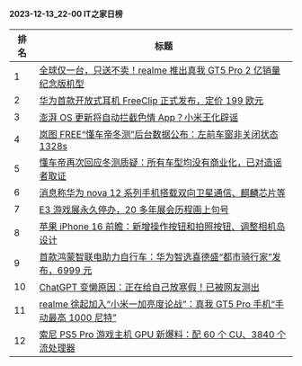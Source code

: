 #### 2023-12-13_22-00  IT之家日榜

| 排名 | 标题|
| --- | ---|
| 1 | [全球仅一台，只送不卖！realme 推出真我 GT5 Pro 2 亿销量纪念版机型](https://www.ithome.com/0/738/842.htm) |
| 2 | [华为首款开放式耳机 FreeClip 正式发布，定价 199 欧元](https://www.ithome.com/0/738/847.htm) |
| 3 | [澎湃 OS 更新将自动拦截色情 App？小米王化辟谣](https://www.ithome.com/0/739/002.htm) |
| 4 | [岚图 FREE“懂车帝冬测”后台数据公布：左前车窗非关闭状态 1328s](https://www.ithome.com/0/738/873.htm) |
| 5 | [懂车帝再次回应冬测质疑：所有车型均没有商业化，已对造谣者取证](https://www.ithome.com/0/738/918.htm) |
| 6 | [消息称华为 nova 12 系列手机搭载双向卫星通信、麒麟芯片等](https://www.ithome.com/0/738/917.htm) |
| 7 | [E3 游戏展永久停办，20 多年展会历程画上句号](https://www.ithome.com/0/738/841.htm) |
| 8 | [苹果 iPhone 16 前瞻：新增操作按钮和拍照按钮、调整相机岛设计](https://www.ithome.com/0/738/865.htm) |
| 9 | [首款鸿蒙智联电助力自行车：华为智选喜德盛“都市骑行家”发布，6999 元](https://www.ithome.com/0/738/908.htm) |
| 10 | [ChatGPT 变懒原因：正在给自己放寒假！已被网友测出](https://www.ithome.com/0/738/979.htm) |
| 11 | [realme 徐起加入“小米一加亮度论战”：真我 GT5 Pro 手机“手动最高 1000 尼特”](https://www.ithome.com/0/739/004.htm) |
| 12 | [索尼 PS5 Pro 游戏主机 GPU 新爆料：配 60 个 CU、3840 个流处理器](https://www.ithome.com/0/738/922.htm) |
